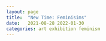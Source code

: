 ```yaml
---
layout: page
title:  "New Time: Feminisims"
date:   2021-08-28 2022-01-30
categories: art exhibition feminism
---
```

